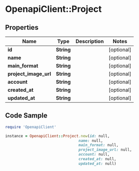 # OpenapiClient::Project

## Properties

Name | Type | Description | Notes
------------ | ------------- | ------------- | -------------
**id** | **String** |  | [optional] 
**name** | **String** |  | [optional] 
**main_format** | **String** |  | [optional] 
**project_image_url** | **String** |  | [optional] 
**account** | **String** |  | [optional] 
**created_at** | **String** |  | [optional] 
**updated_at** | **String** |  | [optional] 

## Code Sample

```ruby
require 'OpenapiClient'

instance = OpenapiClient::Project.new(id: null,
                                 name: null,
                                 main_format: null,
                                 project_image_url: null,
                                 account: null,
                                 created_at: null,
                                 updated_at: null)
```



